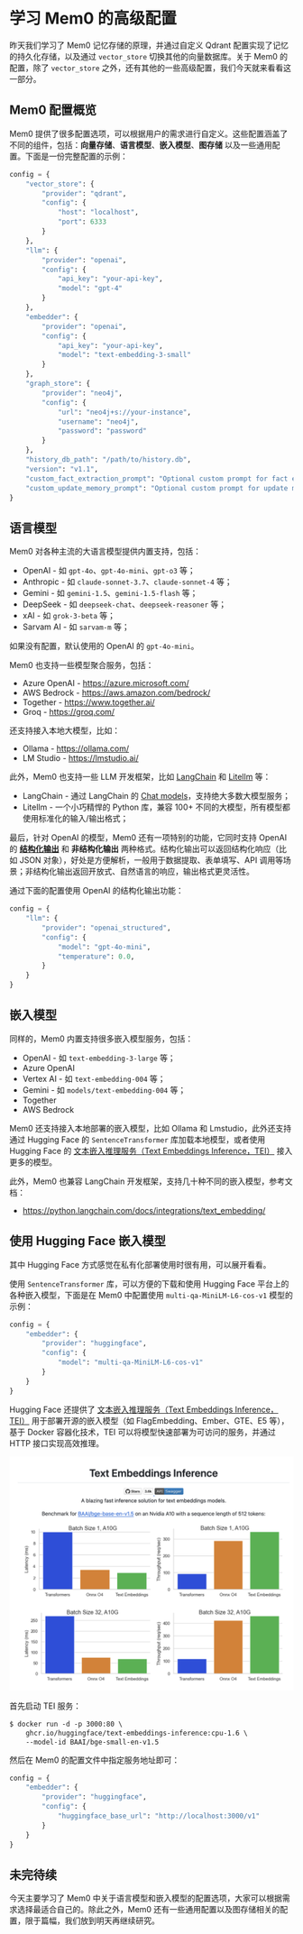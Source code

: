 # 学习 Mem0 的高级配置

昨天我们学习了 Mem0 记忆存储的原理，并通过自定义 Qdrant 配置实现了记忆的持久化存储，以及通过 `vector_store` 切换其他的向量数据库。关于 Mem0 的配置，除了 `vector_store` 之外，还有其他的一些高级配置，我们今天就来看看这一部分。

## Mem0 配置概览

Mem0 提供了很多配置选项，可以根据用户的需求进行自定义。这些配置涵盖了不同的组件，包括：**向量存储**、**语言模型**、**嵌入模型**、**图存储** 以及一些通用配置。下面是一份完整配置的示例：

```python
config = {
    "vector_store": {
        "provider": "qdrant",
        "config": {
            "host": "localhost",
            "port": 6333
        }
    },
    "llm": {
        "provider": "openai",
        "config": {
            "api_key": "your-api-key",
            "model": "gpt-4"
        }
    },
    "embedder": {
        "provider": "openai",
        "config": {
            "api_key": "your-api-key",
            "model": "text-embedding-3-small"
        }
    },
    "graph_store": {
        "provider": "neo4j",
        "config": {
            "url": "neo4j+s://your-instance",
            "username": "neo4j",
            "password": "password"
        }
    },
    "history_db_path": "/path/to/history.db",
    "version": "v1.1",
    "custom_fact_extraction_prompt": "Optional custom prompt for fact extraction for memory",
    "custom_update_memory_prompt": "Optional custom prompt for update memory"
}
```

## 语言模型

Mem0 对各种主流的大语言模型提供内置支持，包括：

* OpenAI - 如 `gpt-4o`、`gpt-4o-mini`、`gpt-o3` 等；
* Anthropic - 如 `claude-sonnet-3.7`、`claude-sonnet-4` 等；
* Gemini - 如 `gemini-1.5`、`gemini-1.5-flash` 等；
* DeepSeek - 如 `deepseek-chat`、`deepseek-reasoner` 等；
* xAI - 如 `grok-3-beta` 等；
* Sarvam AI - 如 `sarvam-m` 等；

如果没有配置，默认使用的 OpenAI 的 `gpt-4o-mini`。

Mem0 也支持一些模型聚合服务，包括：

* Azure OpenAI - https://azure.microsoft.com/
* AWS Bedrock - https://aws.amazon.com/bedrock/
* Together - https://www.together.ai/
* Groq - https://groq.com/

还支持接入本地大模型，比如：

* Ollama - https://ollama.com/
* LM Studio - https://lmstudio.ai/

此外，Mem0 也支持一些 LLM 开发框架，比如 [LangChain](https://www.langchain.com/) 和 [Litellm](https://github.com/BerriAI/litellm) 等：

* LangChain - 通过 LangChain 的 [Chat models](https://python.langchain.com/docs/integrations/chat/)，支持绝大多数大模型服务；
* Litellm - 一个小巧精悍的 Python 库，兼容 100+ 不同的大模型，所有模型都使用标准化的输入/输出格式；

最后，针对 OpenAI 的模型，Mem0 还有一项特别的功能，它同时支持 OpenAI 的 **[结构化输出](https://platform.openai.com/docs/guides/structured-outputs/introduction)** 和 **非结构化输出** 两种格式。结构化输出可以返回结构化响应（比如 JSON 对象），好处是方便解析，一般用于数据提取、表单填写、API 调用等场景；非结构化输出返回开放式、自然语言的响应，输出格式更灵活性。

通过下面的配置使用 OpenAI 的结构化输出功能：

```python
config = {
    "llm": {
        "provider": "openai_structured",
        "config": {
            "model": "gpt-4o-mini",
            "temperature": 0.0,
        }
    }
}
```

## 嵌入模型

同样的，Mem0 内置支持很多嵌入模型服务，包括：

* OpenAI - 如 `text-embedding-3-large` 等；
* Azure OpenAI
* Vertex AI - 如 `text-embedding-004` 等；
* Gemini - 如 `models/text-embedding-004` 等； 
* Together
* AWS Bedrock

Mem0 还支持接入本地部署的嵌入模型，比如 Ollama 和 Lmstudio，此外还支持通过 Hugging Face 的 `SentenceTransformer` 库加载本地模型，或者使用 Hugging Face 的 [文本嵌入推理服务（Text Embeddings Inference，TEI）](https://huggingface.co/docs/text-embeddings-inference/index) 接入更多的模型。

此外，Mem0 也兼容 LangChain 开发框架，支持几十种不同的嵌入模型，参考文档：

* https://python.langchain.com/docs/integrations/text_embedding/

## 使用 Hugging Face 嵌入模型

其中 Hugging Face 方式感觉在私有化部署使用时很有用，可以展开看看。

使用 `SentenceTransformer` 库，可以方便的下载和使用 Hugging Face 平台上的各种嵌入模型，下面是在 Mem0 中配置使用 `multi-qa-MiniLM-L6-cos-v1` 模型的示例：

```python
config = {
    "embedder": {
        "provider": "huggingface",
        "config": {
            "model": "multi-qa-MiniLM-L6-cos-v1"
        }
    }
}
```

Hugging Face 还提供了 [文本嵌入推理服务（Text Embeddings Inference，TEI）](https://huggingface.co/docs/text-embeddings-inference/index) 用于部署开源的嵌入模型（如 FlagEmbedding、Ember、GTE、E5 等），基于 Docker 容器化技术，TEI 可以将模型快速部署为可访问的服务，并通过 HTTP 接口实现高效推理。

![](./images/tei.png)

首先启动 TEI 服务：

```
$ docker run -d -p 3000:80 \
    ghcr.io/huggingface/text-embeddings-inference:cpu-1.6 \
    --model-id BAAI/bge-small-en-v1.5
```

然后在 Mem0 的配置文件中指定服务地址即可：

```python
config = {
    "embedder": {
        "provider": "huggingface",
        "config": {
            "huggingface_base_url": "http://localhost:3000/v1"
        }
    }
}
```

## 未完待续

今天主要学习了 Mem0 中关于语言模型和嵌入模型的配置选项，大家可以根据需求选择最适合自己的。除此之外，Mem0 还有一些通用配置以及图存储相关的配置，限于篇幅，我们放到明天再继续研究。